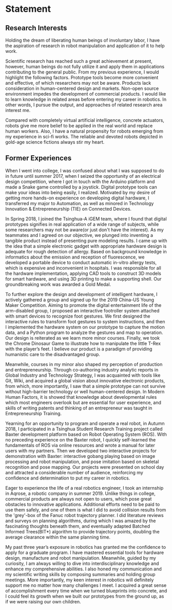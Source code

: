 # Statement

## Research Interests

Holding the dream of liberating human beings of involuntary labor, I have the aspiration of research in robot manipulation and application of it to help work.

Scientific research has reached such a great achievement at present, however, human beings do not fully utilize it and apply them in applications contributing to the general public. From my previous experience, I would highlight the following factors. Prototype tools become more convenient and effective, of which researchers may not be aware. Products lack consideration in human-centered design and markets. Non-open source environment impedes the development of commercial products. I would like to learn knowledge in related areas before entering my career in robotics. In other words, I pursue the output, and approaches of related research area interest me.

Compared with completely virtual artificial intelligence, concrete actuators, robots give me more belief to be applied in the real world and replace human workers. Also, I have a natural propensity for robots emerging from my experience in sci-fi works. The reliable and devoted robots depicted in gold-age science fictions always stir my heart.

## Former Experiences

When I went into college, I was confused about what I was supposed to do in future until summer 2017, when I seized the opportunity of an electrical design competition, where I got in touch with the Arduino platform and made a Snake game controlled by a joystick. Digital prototype tools can make your ideas into being easily, I realized. Motivated by my desire of getting more hands-on experience on developing digital hardware, I transferred my major to Automation, as well as minored in Technology Innovation & Entrepreneurship (TIE) on Connected Devices.

In Spring 2018, I joined the Tsinghua-A iGEM team, where I found that digital prototypes signifies in real application of a wide range of subjects, while some researchers may not be aware(or just don't have the interest). As my teammates and I agreed on our objective, we plunged into inventing a tangible product instead of presenting pure modeling results. I came up with the idea that a simple electronic gadget with appropriate hardware design is adequate for rough detection of allergy. Based on background knowledge in informatics about the emission and reception of fluorescence, we developed a portable device to conduct automatic in-vitro allergy tests, which is expensive and inconvenient in hospitals. I was responsible for all the hardware implementation, applying CAD tools to construct 3D models for smart hardware, and using 3D printing to make a supporting shell. Our groundbreaking work was awarded a Gold Medal.

To further explore the design and development of intelligent hardware, I actively gathered a group and signed up for the 2019 China-US Young Maker Competition. Aiming to promote the digital entertainment life of the arm-disabled group, I proposed an interactive footroller system attached with smart devices to recognize foot gestures.  We first designed the interactive rules to transform foot gestures to system instructions, and then I implemented the hardware system on our prototype to capture the motion data, and a Python program to analyze the gestures and map to operation. Our design is reiterated as we learn more minor courses. Finally, we took the Chrome Dinosaur Game to illustrate how to manipulate the little T-Rex with the player’s feet. I believe our product is a paradigm of providing humanistic care to the disadvantaged group.

Meanwhile, courses in my minor also shaped my perception of production and entrepreneurship. Through co-authoring industry analytic reports in Global Industry and Technology Strategy, I was acquainted with tools like Git, Wiki, and acquired a global vision about innovative electronic products, from which, more importantly, I saw that a simple prototype can not survive without high-barrier technology or well human-centered design. In Modern Human Factors, it is showed that knowledge about developmental rules which most engineers overlook but are essential for user experience, and skills of writing patents and thinking of an entrepreneur was taught in Entrepreneurship Training.

Yearning for an opportunity to program and operate a real robot, in Autumn 2018, I participated in a Tsinghua Student Research Training project called Baxter development platform based on Robot Operating System (ROS). With no preceding experience on the Baxter robot, I quickly self-learned the fundamentals of ROS via online resources and wrote a manual for later users with my partners. Then we developed two interactive projects for demonstration with Baxter: interactive gobang playing based on image processing and robot manipulation, and pose imitation based on skeletal recognition and pose mapping. Our projects were presented on school day and attracted a considerable number of audience, reinforcing my confidence and determination to put my career in robotics.

Eager to experience the life of a real robotics engineer, I took an internship in Aqrose, a robotic company in summer 2019. Unlike things in college, commercial products are always not open to users, which pose great obstacles to innovative applications. Additional efforts need to be paid to use them safely, and one of them is what I did to avoid collision results from the 'grey'-box of the Fanuc robot trajectory planner. I did literature reviews and surveys on planning algorithms, during which I was amazed by the fascinating thoughts beneath them, and eventually adapted Batched Informed Trees(BIT*) algorithm to provide trajectory points, doubling the average clearance within the same planning time. 

My past three year’s exposure in robotics has granted me the confidence to apply for a graduate program. I have mastered essential tools for hardware design, manufacture and robot manipulation. Meanwhile, guided by my curiosity, I am always willing to dive into interdisciplinary knowledge and enhance my comprehensive abilities. I also honed my communication and my scientific writing skills by composing summaries and holding group meetings. More importantly, my keen interest in robotics will definitely support me no matter how many challenges I meet. I acquired a great sense of accomplishment every time when we turned blueprints into concrete, and I could feel its growth when we built our prototypes from the ground up, as if we were raising our own children.